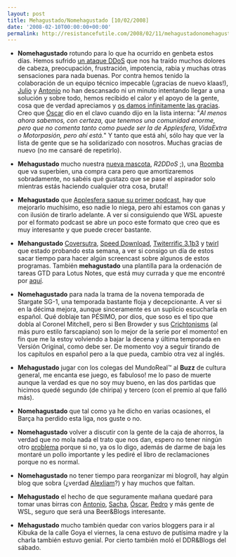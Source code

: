 ```yaml
---
layout: post
title: Mehagustado/Nomehagustado [10/02/2008]
date: '2008-02-10T00:00:00+00:00'
permalink: http://resistancefutile.com/2008/02/11/mehagustadonomehagustado-10022008/
---
```

- <strong>Nomehagustado</strong> rotundo para lo que ha ocurrido en genbeta estos días. Hemos sufrido <a href="http://www.weblogssl.com/2008/02/07-ataque-de-ddos-a-genbeta">un ataque DDoS</a> que nos ha traído muchos dolores de cabeza, preocupación, frustración, impotencia, rabia y muchas otras sensaciones para nada buenas. Por contra hemos tenido la colaboración de un equipo técnico impecable (¡gracias de nuevo klaas!), <a href="http://www.merodeando.com/">Julio</a> y <a href="http://www.error500.net/">Antonio</a> no han descansado ni un minuto intentando llegar a una solución y sobre todo, hemos recibido el calor y el apoyo de la gente, cosa que de verdad apreciamos y <a href="http://www.genbeta.com/2008/02/10-gracias-gracias-y-gracias">os damos infinitamente las gracias</a>. Creo que <a href="http://sferazero.com">Óscar</a> dio en el clavo cuando dijo en la lista interna: "<em>Al menos ahora sabemos, con certeza, que tenemos una comunidad enorme, pero que no comenta tanto como puede ser la de Applesfera, VidaExtra o Motorpasión, pero ahí está.</em>" Y tanto que está ahí, sólo hay que ver la lista de gente que se ha solidarizado con nosotros. Muchas gracias de nuevo (no me cansaré de repetirlo). 

- <strong>Mehagustado</strong> mucho nuestra <a href="http://childrenatyourfeet.com/2008/02/10/tenemos-mascota/">nueva mascota</a>, <em>R2DDoS</em> ;), una <a href="http://es.wikipedia.org/wiki/Roomba">Roomba</a> que va superbien, una compra cara pero que amortizaremos sobradamente, no sabéis qué gustazo que se pase el aspirador solo mientras estás haciendo cualquier otra cosa, brutal!

- <strong>Mehagustado</strong> que <a href="http://www.applesfera.com/2008/02/04-presentamos-el-podcast-oficial-de-applesfera">Applesfera saque su primer podcast</a>, hay que mejorarlo muchísimo, eso nadie lo niega, pero ahí estamos con ganas y con ilusión de tirarlo adelante. A ver si consiguiendo que WSL apueste por el formato podcast se abre un poco este formato que creo que es muy interesante y que puede crecer bastante.

- <strong>Mehangustado</strong> <a href="http://www.coversutra.com/">Coversutra</a>, <a href="http://www.yazsoft.com/">Speed Download</a>, <a href="http://iconfactory.com/software/twitterrific">Twiterrific 3.1b3</a> y <a href="http://www.twhirl.org/">twirl</a> que estado probando esta semana, a ver si consigo un día de estos sacar tiempo para hacer algún screencast sobre algunos de estos programas. También <strong>mehagustado</strong> una plantilla para la ordenación de tareas GTD para Lotus Notes, que está muy currada y que me encontré por <a href="http://wiki.jeffsandquist.com/default.aspx/GTD/GTDTools.html">aquí</a>.

- <strong>Nomehagustado</strong> para nada la trama de la novena temporada de Stargate SG-1, una temporada bastante floja y decepcionante. A ver si en la décima mejora, aunque sinceramente es un suplicio escucharla en español. Qué doblaje tan PÉSIMO, por dios, que soso es el tipo que dobla al Coronel Mitchell, pero si Ben Browder y sus <a href="http://www.crichtonisms.com/">Crichtonisms</a> (al más puro estilo farscapiano) son lo mejor de la serie por el momento! en fin que me la estoy volviendo a bajar la decena y última temporada en Versión Original, como debe ser. De momento voy a seguir tirando de los capítulos en español pero a la que pueda, cambio otra vez al inglés.

- <strong>Mehagustado</strong> jugar con los colegas del MundoReal&trade; al <strong>Buzz</strong> de cultura general, me encanta ese juego, es fabuloso! me lo paso de muerte aunque la verdad es que no soy muy bueno, en las dos partidas que hicimos quedé segundo (de chiripa) y tercero (con el premio al que falló más).

- <strong>Nomehagustado</strong> que tal como ya he dicho en varias ocasiones, el Barça ha perdido esta liga, nos guste o no.

- <strong>Nomehagustado</strong> volver a discutir con la gente de la caja de ahorros, la verdad que no mola nada el trato que nos dan, espero no tener ningún otro <a href="http://childrenatyourfeet.com/2008/02/05/incompetencia-bancaria/">problema</a> porque si no, ya os lo digo, además de darme de baja les montaré un pollo importante y les pediré el libro de reclamaciones porque no es normal.

- <strong>Nomehagustado</strong> no tener tiempo para reorganizar mi blogroll, hay algún blog que sobra (¿verdad <a href="http://alexliam.net">Alexliam</a>?) y hay muchos que faltan.

- <strong>Mehagustado</strong> el hecho de que seguramente mañana quedaré para tomar unas birras con <a href="http://www.error500.net/">Antonio</a>, <a href="http://www.sachafuentes.com/">Sacha</a>, <a href="http://sferazero.com">Óscar</a>, <a href="http://cuatrodoce.com">Pedro</a> y más gente de WSL, seguro que será una Beer&Blogs interesante.

- <strong>Mehagustado</strong> mucho también quedar con varios bloggers para ir al Kibuka de la calle Goya el viernes, la cena estuvo de putísima madre y la charla también estuvo genial. Por cierto también moló el DDR&Blogs del sábado.
